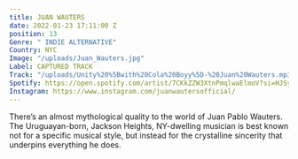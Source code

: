 ```yaml
---
title: JUAN WAUTERS
date: 2022-01-23 17:11:00 Z
position: 13
Genre: " INDIE ALTERNATIVE"
Country: NYC
Image: "/uploads/Juan_Wauters.jpg"
Label: CAPTURED TRACK
Track: "/uploads/Unity%20%5Bwith%20Cola%20Boyy%5D-%20Juan%20Wauters.mp3"
Spotify: https://open.spotify.com/artist/7CKkZZW3XtnPmqlwaElmoV?si=HJSy2U1iSEyinrub3HjNLw
Instagram: https://www.instagram.com/juanwautersofficial/
---
```


There’s an almost mythological quality to the world of Juan Pablo Wauters. The Uruguayan-born, Jackson Heights, NY-dwelling musician is best known not for a specific musical style, but instead for the crystalline sincerity that underpins everything he does.